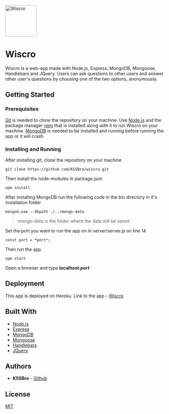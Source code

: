 <img alt="Wiscro" src="https://raw.githubusercontent.com/KSSBro/wiscro/master/public/images/wiscro.png" height="100">

# Wiscro

Wiscro is a web-app made with Node.js, Express, MongoDB, Mongoose, Handlebars and JQuery.
Users can ask questions to other users and answer other user's questions by choosing one of the two options, anonymously.

## Getting Started

### Prerequisites

[Git](https://git-scm.com/) is needed to clone the repository on your machine.
Use [Node.js](https://nodejs.org/en/download/) and the package manager [npm](https://www.npmjs.com/get-npm) that is installed along with it to run Wiscro on your machine.
[MongoDB](https://www.mongodb.com/download-center) is needed to be installed and running before running the app or it will crash.

### Installing and Running

After installing git, clone the repository on your machine

```
git clone https://github.com/KSSBro/wiscro.git
```

Then install the node-modules in package.json

```
npm install
```

After installing MongoDB run the following code in the bin directory in it's installation folder

```
mongod.exe --dbpath ./../mongo-data
```

> mongo-data is the folder where the data will be saved

Set the port you want to run the app on in server/server.js on line 14

```
const port = *port*;
```

Then run the app

```
npm start
```

Open a browser and type **localhost:*port***
## Deployment

This app is deployed on Heroku. Link to the app - [Wiscro](https://wiscro.herokuapp.com/)

## Built With

- [Node.js](https://nodejs.org/en/)
- [Express](https://expressjs.com/)
- [MongoDB](https://www.mongodb.com/)
- [Mongoose](https://mongoosejs.com/)
- [Handlebars](https://handlebarsjs.com/)
- [JQuery](https://jquery.com/)

## Authors

- **KSSBro** - [Github](https://github.com/KSSBro)

## License

[MIT](https://choosealicense.com/licenses/mit/)
